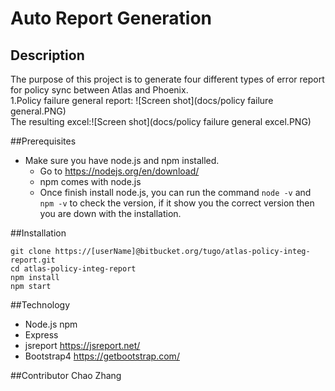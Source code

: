 # Auto Report Generation
## Description
The purpose of this project is to generate four different types of error report for policy sync between Atlas and Phoenix.<br/>
1.Policy failure general report: ![Screen shot](docs/policy failure general.PNG)<br/>
The resulting excel:![Screen shot](docs/policy failure general excel.PNG)<br/>


##Prerequisites
* Make sure you have node.js and npm installed.
   * Go to https://nodejs.org/en/download/
   * npm comes with node.js
   * Once finish install node.js, you can run the command ` node -v ` and ` npm -v ` to check the version, if it show you the correct version then you are down with the installation.
   
##Installation

```shell
git clone https://[userName]@bitbucket.org/tugo/atlas-policy-integ-report.git
cd atlas-policy-integ-report
npm install
npm start
```

##Technology
* Node.js  npm
* Express
* jsreport https://jsreport.net/
* Bootstrap4 https://getbootstrap.com/

##Contributor
Chao Zhang


   